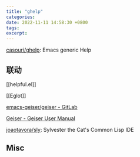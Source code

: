 ```yaml
---
title: "ghelp"
categories: 
date: 2022-11-11 14:58:30 +0800
tags: 
excerpt: 
---
```




[casouri/ghelp](https://github.com/casouri/ghelp): Emacs generic Help



## 联动

[[helpful.el]]

[[Eglot]]

[emacs-geiser/geiser - GitLab](https://gitlab.com/emacs-geiser/geiser)

[Geiser - Geiser User Manual](https://www.nongnu.org/geiser/)

[joaotavora/sly](https://github.com/joaotavora/sly): Sylvester the Cat's Common Lisp IDE


## Misc





